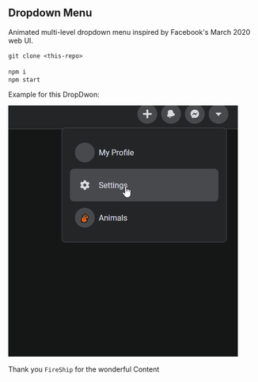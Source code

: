 ## Dropdown Menu

Animated multi-level dropdown menu inspired by Facebook's March 2020 web UI.

```
git clone <this-repo>

npm i
npm start
```

Example for this DropDwon:

![](animated-dropdown.gif)

Thank you `FireShip` for the wonderful Content
